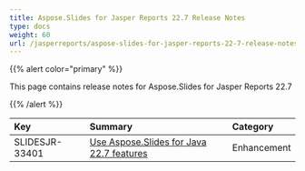 ```yaml
---
title: Aspose.Slides for Jasper Reports 22.7 Release Notes
type: docs
weight: 60
url: /jasperreports/aspose-slides-for-jasper-reports-22-7-release-notes/
---
```


{{% alert color="primary" %}} 

This page contains release notes for Aspose.Slides for Jasper Reports 22.7

{{% /alert %}} 

|**Key**|**Summary**|**Category**|
| :- | :- | :- |
|SLIDESJR-33401|[Use Aspose.Slides for Java 22.7 features](/slides/java/aspose-slides-for-java-22-7-release-notes/)|Enhancement|